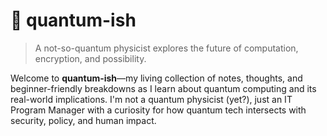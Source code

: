 # 🧠 quantum-ish

> A not-so-quantum physicist explores the future of computation, encryption, and possibility.

Welcome to **quantum-ish**—my living collection of notes, thoughts, and beginner-friendly breakdowns as I learn about quantum computing and its real-world implications. I'm not a quantum physicist (yet?), just an IT Program Manager with a curiosity for how quantum tech intersects with security, policy, and human impact.
